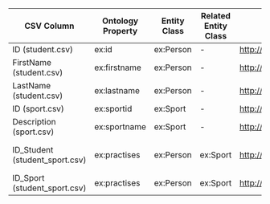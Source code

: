 | CSV Column | Ontology Property | Entity Class | Related Entity Class | Subject Generation | Join Condition |
| --- | --- | --- | --- | --- | --- |
| ID (student.csv) | ex:id | ex:Person | - | http://example.org/person/{ID} | - |
| FirstName (student.csv) | ex:firstname | ex:Person | - | http://example.org/person/{ID} | - |
| LastName (student.csv) | ex:lastname | ex:Person | - | http://example.org/person/{ID} | - |
| ID (sport.csv) | ex:sportid | ex:Sport | - | http://example.org/sport/{ID} | - |
| Description (sport.csv) | ex:sportname | ex:Sport | - | http://example.org/sport/{ID} | - |
| ID_Student (student_sport.csv) | ex:practises | ex:Person | ex:Sport | http://example.org/person/{ID_Student} | ID_Student = ID (student.csv) |
| ID_Sport (student_sport.csv) | ex:practises | ex:Person | ex:Sport | http://example.org/sport/{ID_Sport} | ID_Sport = ID (sport.csv) |
